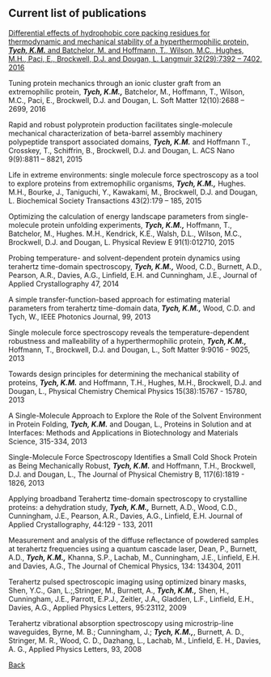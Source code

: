 ## Current list of publications

[Differential effects of hydrophobic core packing residues for thermodynamic and mechanical stability of a hyperthermophilic protein, ***Tych, K.M.*** and Batchelor, M. and Hoffmann, T., Wilson, M.C., Hughes, M.H., Paci, E., Brockwell, D.J. and Dougan, L. Langmuir 32(29):7392 – 7402, 2016](http://pubs.acs.org/doi/abs/10.1021/acs.langmuir.6b01550) 

Tuning protein mechanics through an ionic cluster graft from an extremophilic protein, ***Tych, K.M.,*** Batchelor, M., Hoffmann, T., Wilson, M.C., Paci, E., Brockwell, D.J. and Dougan, L. Soft Matter 12(10):2688 – 2699, 2016 

Rapid and robust polyprotein production facilitates single-molecule mechanical characterization of beta-barrel assembly machinery polypeptide transport associated domains, ***Tych, K.M.*** and Hoffmann T., Crosskey, T., Schiffrin, B., Brockwell, D.J. and Dougan, L. ACS Nano 9(9):8811 – 8821, 2015 

Life in extreme environments: single molecule force spectroscopy as a tool to explore proteins from extremophilic organisms, ***Tych, K.M.,*** Hughes. M.H., Bourke, J., Taniguchi, Y., Kawakami, M., Brockwell, D.J. and Dougan, L. Biochemical Society Transactions 43(2):179 – 185, 2015 

Optimizing the calculation of energy landscape parameters from single-molecule protein unfolding experiments, ***Tych, K.M.,*** Hoffmann, T., Batchelor, M., Hughes. M.H., Kendrick, K.E., Walsh, D.L., Wilson, M.C., Brockwell, D.J. and Dougan, L. Physical Review E 91(1):012710, 2015 

Probing temperature- and solvent-dependent protein dynamics using terahertz time-domain spectroscopy, ***Tych, K.M.,*** Wood, C.D., Burnett, A.D., Pearson, A.R., Davies, A.G., Linfield, E.H. and Cunningham, J.E., Journal of Applied Crystallography 47, 2014 

A simple transfer-function-based approach for estimating material parameters from terahertz time-domain data, ***Tych, K.M.,*** Wood, C.D. and Tych, W., IEEE Photonics Journal, 99, 2013 

Single molecule force spectroscopy reveals the temperature-dependent robustness and malleability of a hyperthermophilic protein, ***Tych, K.M.,*** Hoffmann, T., Brockwell, D.J. and Dougan, L., Soft Matter 9:9016 - 9025, 2013 

Towards design principles for determining the mechanical stability of proteins, ***Tych, K.M.*** and Hoffmann, T.H., Hughes, M.H., Brockwell, D.J. and Dougan, L., Physical Chemistry Chemical Physics 15(38):15767 - 15780, 2013 

A Single-Molecule Approach to Explore the Role of the Solvent Environment in Protein Folding, ***Tych, K.M.*** and Dougan, L., Proteins in Solution and at Interfaces: Methods and Applications in Biotechnology and Materials Science, 315-334, 2013 

Single-Molecule Force Spectroscopy Identifies a Small Cold Shock Protein as Being Mechanically Robust, ***Tych, K.M.*** and Hoffmann, T.H., Brockwell, D.J. and Dougan, L., The Journal of Physical Chemistry B, 117(6):1819 - 1826, 2013 

Applying broadband Terahertz time-domain spectroscopy to crystalline proteins: a dehydration study, ***Tych, K.M.,*** Burnett, A.D., Wood, C.D., Cunningham, J.E., Pearson, A.R., Davies, A.G., Linfield, E.H. Journal of Applied Crystallography, 44:129 - 133, 2011 

Measurement and analysis of the diffuse reflectance of powdered samples at terahertz frequencies using a quantum cascade laser, Dean, P., Burnett, A.D., ***Tych, K.M.,*** Khanna, S.P., Lachab, M., Cunningham, J.E., Linfield, E.H. and Davies, A.G., The Journal of Chemical Physics, 134: 134304, 2011 

Terahertz pulsed spectroscopic imaging using optimized binary masks, Shen, Y.C., Gan, L.;,Stringer, M., Burnett, A., ***Tych, K.M.,*** Shen, H., Cunningham, J.E., Parrott, E.P.J., Zeitler, J.A., Gladden, L.F., Linfield, E.H., Davies, A.G., Applied Physics Letters, 95:23112, 2009 

Terahertz vibrational absorption spectroscopy using microstrip-line waveguides, Byrne, M. B.; Cunningham, J.; ***Tych, K.M.,***, Burnett, A. D., Stringer, M. R., Wood, C. D., Dazhang, L., Lachab, M., Linfield, E. H., Davies, A. G., Applied Physics Letters, 93, 2008

[Back](https://ktych.github.io/biophysics/)
